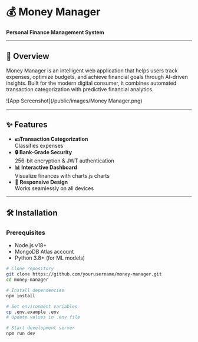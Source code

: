 # 💰 Money Manager

**Personal Finance Management System**

---

## 🚀 Overview

Money Manager is an intelligent web application that helps users track expenses, optimize budgets, and achieve financial goals through AI-driven insights. Built for the modern digital consumer, it combines automated transaction categorization with predictive financial analytics.

![App Screenshot](/public/images/Money Manager.png) <!-- Add your screenshot path -->

---

## ✨ Features

- **💵Transaction Categorization**  
  Classifies expenses
- **🔒 Bank-Grade Security**  
  256-bit encryption & JWT authentication
- **📊 Interactive Dashboard**  
  Visualize finances with charts.js charts
- 📱 **Responsive Design**  
  Works seamlessly on all devices

---

## 🛠️ Installation

### Prerequisites
- Node.js v18+
- MongoDB Atlas account
- Python 3.8+ (for ML models)

```bash
# Clone repository
git clone https://github.com/yourusername/money-manager.git
cd money-manager

# Install dependencies
npm install

# Set environment variables
cp .env.example .env
# Update values in .env file

# Start development server
npm run dev
